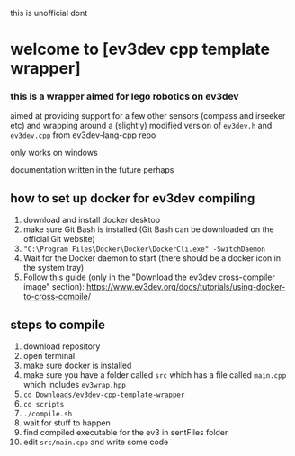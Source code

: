 this is unofficial dont 
# welcome to [ev3dev cpp template wrapper]
### this is a wrapper aimed for lego robotics on ev3dev

aimed at providing support for a few other sensors (compass and irseeker etc) and wrapping around a (slightly) modified version of `ev3dev.h` and `ev3dev.cpp` from ev3dev-lang-cpp repo

only works on windows

documentation written in the future perhaps

## how to set up docker for ev3dev compiling
1. download and install docker desktop 
2. make sure Git Bash is installed (Git Bash can be downloaded on the official Git website)
3. `"C:\Program Files\Docker\Docker\DockerCli.exe" -SwitchDaemon`
4. Wait for the Docker daemon to start (there should be a docker icon in the system tray)
5. Follow this guide (only in the "Download the ev3dev cross-compiler image" section): https://www.ev3dev.org/docs/tutorials/using-docker-to-cross-compile/

## steps to compile
1. download repository
2. open terminal
3. make sure docker is installed
4. make sure you have a folder called `src` which has a file called `main.cpp` which includes `ev3wrap.hpp`
5. `cd Downloads/ev3dev-cpp-template-wrapper`
6. `cd scripts`
7. `./compile.sh`
8. wait for stuff to happen
9. find compiled executable for the ev3 in sentFiles folder
10. edit `src/main.cpp` and write some code
